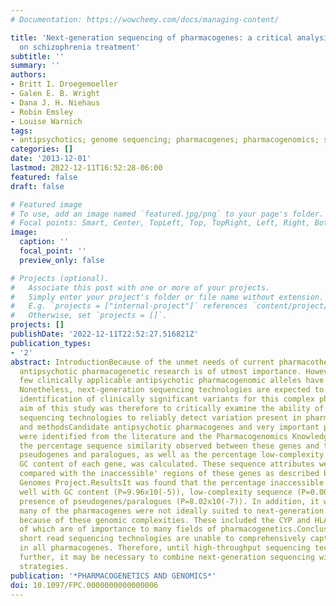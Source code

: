 ```yaml
---
# Documentation: https://wowchemy.com/docs/managing-content/

title: 'Next-generation sequencing of pharmacogenes: a critical analysis focusing
  on schizophrenia treatment'
subtitle: ''
summary: ''
authors:
- Britt I. Droegemoeller
- Galen E. B. Wright
- Dana J. H. Niehaus
- Robin Emsley
- Louise Warnich
tags:
- antipsychotics; genome sequencing; pharmacogenes; pharmacogenomics; schizophrenia
categories: []
date: '2013-12-01'
lastmod: 2022-12-11T16:52:28-06:00
featured: false
draft: false

# Featured image
# To use, add an image named `featured.jpg/png` to your page's folder.
# Focal points: Smart, Center, TopLeft, Top, TopRight, Left, Right, BottomLeft, Bottom, BottomRight.
image:
  caption: ''
  focal_point: ''
  preview_only: false

# Projects (optional).
#   Associate this post with one or more of your projects.
#   Simply enter your project's folder or file name without extension.
#   E.g. `projects = ["internal-project"]` references `content/project/deep-learning/index.md`.
#   Otherwise, set `projects = []`.
projects: []
publishDate: '2022-12-11T22:52:27.516821Z'
publication_types:
- '2'
abstract: IntroductionBecause of the unmet needs of current pharmacotherapy for schizophrenia,
  antipsychotic pharmacogenetic research is of utmost importance. However, to date,
  few clinically applicable antipsychotic pharmacogenomic alleles have been identified.
  Nonetheless, next-generation sequencing technologies are expected to aid in the
  identification of clinically significant variants for this complex phenotype. The
  aim of this study was therefore to critically examine the ability of next-generation
  sequencing technologies to reliably detect variation present in pharmacogenes.Materials
  and methodsCandidate antipsychotic pharmacogenes and very important pharmacogenes
  were identified from the literature and the Pharmacogenomics Knowledgebase. Thereafter,
  the percentage sequence similarity observed between these genes and their corresponding
  pseudogenes and paralogues, as well as the percentage low-complexity sequence and
  GC content of each gene, was calculated. These sequence attributes were subsequently
  compared with the inaccessible' regions of these genes as described by the 1000
  Genomes Project.ResultsIt was found that the percentage inaccessible genome' correlated
  well with GC content (P=9.96x10(-5)), low-complexity sequence (P=0.0002) and the
  presence of pseudogenes/paralogues (P=8.02x10(-7)). In addition, it was found that
  many of the pharmacogenes were not ideally suited to next-generation sequencing
  because of these genomic complexities. These included the CYP and HLA genes, both
  of which are of importance to many fields of pharmacogenetics.ConclusionCurrent
  short read sequencing technologies are unable to comprehensively capture the variation
  in all pharmacogenes. Therefore, until high-throughput sequencing technologies advance
  further, it may be necessary to combine next-generation sequencing with other genotyping
  strategies.
publication: '*PHARMACOGENETICS AND GENOMICS*'
doi: 10.1097/FPC.0000000000000006
---
```

